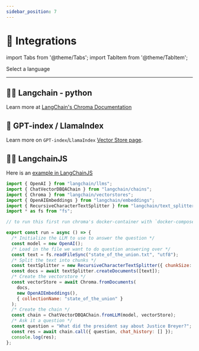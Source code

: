 ```yaml
---
sidebar_position: 7
---
```


# 🔌 Integrations

import Tabs from '@theme/Tabs';
import TabItem from '@theme/TabItem';

<div class="select-language">Select a language</div>

<Tabs queryString groupId="lang">
<TabItem value="py" label="Python"></TabItem>
<TabItem value="js" label="JavaScript"></TabItem>
</Tabs>

***

<Tabs queryString groupId="lang" className="hideTabSwitcher">
<TabItem value="py" label="Python">

## 🦜️🔗 Langchain - python

Learn more at [LangChain's Chroma Documentation](https://langchain.readthedocs.io/en/latest/reference/modules/vectorstore.html?highlight=chroma#langchain.vectorstores.Chroma)

## 🦙 GPT-index / LlamaIndex

Learn more on `GPT-index`/`LlamaIndex` [Vector Store page](https://gpt-index.readthedocs.io/en/latest/how_to/integrations/vector_stores.html).



</TabItem>
<TabItem value="js" label="JavaScript">


## 🦜️🔗 LangchainJS

Here is an [example in LangChainJS](https://github.com/hwchase17/langchainjs/blob/main/examples/src/chains/chat_vector_db_chroma.ts)

```javascript
import { OpenAI } from "langchain/llms";
import { ChatVectorDBQAChain } from "langchain/chains";
import { Chroma } from "langchain/vectorstores";
import { OpenAIEmbeddings } from "langchain/embeddings";
import { RecursiveCharacterTextSplitter } from "langchain/text_splitter";
import * as fs from "fs";

// to run this first run chroma's docker-container with `docker-compose up -d --build`

export const run = async () => {
  /* Initialize the LLM to use to answer the question */
  const model = new OpenAI();
  /* Load in the file we want to do question answering over */
  const text = fs.readFileSync("state_of_the_union.txt", "utf8");
  /* Split the text into chunks */
  const textSplitter = new RecursiveCharacterTextSplitter({ chunkSize: 1000 });
  const docs = await textSplitter.createDocuments([text]);
  /* Create the vectorstore */
  const vectorStore = await Chroma.fromDocuments(
    docs,
    new OpenAIEmbeddings(),
    { collectionName: "state_of_the_union" }
  );
  /* Create the chain */
  const chain = ChatVectorDBQAChain.fromLLM(model, vectorStore);
  /* Ask it a question */
  const question = "What did the president say about Justice Breyer?";
  const res = await chain.call({ question, chat_history: [] });
  console.log(res);
};
```


</TabItem>

</Tabs>


